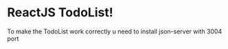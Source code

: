 # ReactJS TodoList!

To make the TodoList work correctly u need to install json-server with 3004 port
